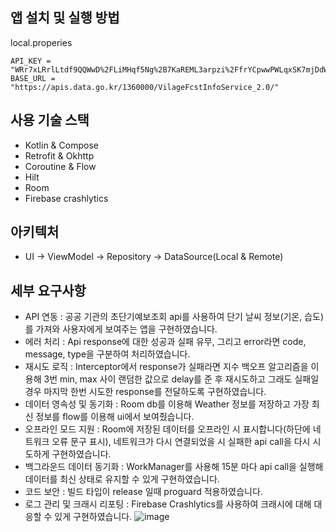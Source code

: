 ## 앱 설치 및 실행 방법
local.properies
```
API_KEY = "WRr7xLRrlLtdf9QQWwD%2FLiMHqf5Ng%2B7KaREML3arpzi%2FfrYCpwwPWLqxSK7mjDdWgHckNCILn%2FEBRYbMPlE47g%3D%3D"
BASE_URL = "https://apis.data.go.kr/1360000/VilageFcstInfoService_2.0/"
```

## 사용 기술 스택
- Kotlin & Compose
- Retrofit & Okhttp
- Coroutine & Flow
- Hilt
- Room
- Firebase crashlytics

## 아키텍처
- UI -> ViewModel -> Repository -> DataSource(Local & Remote)

## 세부 요구사항
- API 연동 : 공공 기관의 초단기예보조회 api를 사용하여 단기 날씨 정보(기온, 습도)를 가져와 사용자에게 보여주는 앱을 구현하였습니다.
- 에러 처리 : Api response에 대한 성공과 실패 유무, 그리고 error라면 code, message, type을 구분하여 처리하였습니다.
- 재시도 로직 : Interceptor에서 response가 실패라면 지수 백오프 알고리즘을 이용해 3번 min, max 사이 랜덤한 값으로 delay를 준 후 재시도하고 그래도 실패일 경우 마지막 한번 시도한 response를 전달하도록 구현하였습니다.
- 데이터 영속성 및 동기화 : Room db를 이용해 Weather 정보를 저장하고 가장 최신 정보를 flow를 이용해 ui에서 보여줬습니다.
- 오프라인 모드 지원 : Room에 저장된 데이터를 오프라인 시 표시합니다(하단에 네트워크 오류 문구 표시), 네트워크가 다시 연결되었을 시 실패한 api call을 다시 시도하게 구현하였습니다.
- 백그라운드 데이터 동기화 : WorkManager를 사용해 15분 마다 api call을 실행해 데이터를 최신 상태로 유지할 수 있게 구현하였습니다.
- 코드 보안 : 빌드 타입이 release 일때 proguard 적용하였습니다.
- 로그 관리 및 크래시 리포팅 : Firebase Crashlytics를 사용하여 크래시에 대해 대응할 수 있게 구현하였습니다.
![image](https://github.com/user-attachments/assets/d0832e89-a8a0-43e0-95fc-0c44fdf7cad7)
